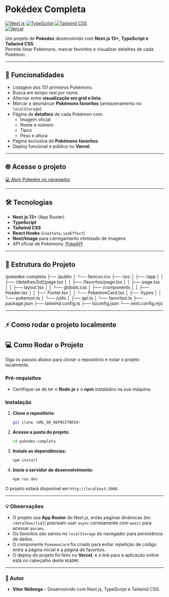 # Pokédex Completa

[![Next.js](https://img.shields.io/badge/Next.js-13.5-blue?logo=next.js&logoColor=white)](https://nextjs.org/) 
[![TypeScript](https://img.shields.io/badge/TypeScript-4.9-blue?logo=typescript&logoColor=white)](https://www.typescriptlang.org/) 
[![Tailwind CSS](https://img.shields.io/badge/Tailwind_CSS-3.3-blue?logo=tailwind-css&logoColor=white)](https://tailwindcss.com/)  
[![Vercel](https://img.shields.io/badge/Deploy-Vercel-black?logo=vercel&logoColor=white)](<URL_DO_DEPLOY>)

Um projeto de **Pokedex** desenvolvido com **Next.js 13+, TypeScript e Tailwind CSS**.  
Permite listar Pokémons, marcar favoritos e visualizar detalhes de cada Pokémon.

---

## 🔹 Funcionalidades

- Listagem dos 151 primeiros Pokémons.
- Busca em tempo real por nome.
- Alternar entre **visualização em grid e lista**.
- Marcar e desmarcar **Pokémons favoritos** (armazenamento no `localStorage`).
- Página de **detalhes** de cada Pokémon com:
  - Imagem oficial
  - Nome e número
  - Tipos
  - Peso e altura
- Página exclusiva de **Pokémons favoritos**.
- Deploy funcional e público no **Vercel**.

---

## 🌐 Acesse o projeto

[💻 Abrir Pokedex no navegador](<URL_DO_DEPLOY>)  

---

## 🛠 Tecnologias

- **Next.js 13+** (App Router)
- **TypeScript**
- **Tailwind CSS**
- **React Hooks** (`useState`, `useEffect`)
- **Next/Image** para carregamento otimizado de imagens
- API oficial de Pokémons: [PokeAPI](https://pokeapi.co/)

---

## 📁 Estrutura do Projeto

/pokedex-completa
├── /public
│ └── favicon.ico
├── /src
│ ├── /app
│ │ ├── /detalhes/[id]/page.tsx
│ │ ├── /favoritos/page.tsx
│ │ ├── page.tsx
│ │ ├── layout.tsx
│ │ └── globals.css
│ ├── /components
│ │ ├── Header.tsx
│ │ ├── Footer.tsx
│ │ └── PokemonCard.tsx
│ ├── /types
│ │ └── pokemon.ts
│ └── /utils
│ ├── api.ts
│ └── favoritos.ts
├── package.json
├── tailwind.config.ts
├── tsconfig.json
└── next.config.mjs

---

## ⚡ Como rodar o projeto localmente

## 💻 Como Rodar o Projeto

Siga os passos abaixo para clonar o repositório e rodar o projeto localmente.

### Pré-requisitos

* Certifique-se de ter o **Node.js** e o **npm** instalados na sua máquina.

### Instalação

1.  **Clone o repositório:**
    ```bash
    git clone <URL_DO_REPOSITORIO>
    ```

2.  **Acesse a pasta do projeto:**
    ```bash
    cd pokedex-completa
    ```

3.  **Instale as dependências:**
    ```bash
    npm install
    ```

4.  **Inicie o servidor de desenvolvimento:**
    ```bash
    npm run dev
    ```

O projeto estará disponível em `http://localhost:3000`.

---

### 💡 Observações

* O projeto usa **App Router** do Next.js, então páginas dinâmicas (ex: `/detalhes/[id]`) precisam usar `async` corretamente com `await` para acessar `params`.
* Os favoritos são salvos no `localStorage` do navegador para persistência de dados.
* O componente `PokemonCard` foi criado para evitar repetição de código entre a página inicial e a página de favoritos.
* O deploy do projeto foi feito no **Vercel**, e o link para a aplicação online está no cabeçalho deste `README`.

---

### 📝 Autor

* **Vitor Nóbrega** – Desenvolvido com Next.js, TypeScript e Tailwind CSS.
